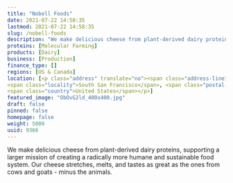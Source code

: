 ```yaml
---
title: "Nobell Foods"
date: 2021-07-22 14:58:35
lastmod: 2021-07-22 14:58:35
slug: /nobell-foods
description: "We make delicious cheese from plant-derived dairy proteins, supporting a larger mission of creating a radically more humane and sustainable food system. Our cheese stretches, melts, and tastes as great as the ones from cows and goats - minus the animals."
proteins: [Molecular Farming]
products: [Dairy]
business: [Production]
finance_type: []
regions: [US & Canada]
location: [<p class="address" translate="no"><span class="address-line1">Shoreline Court</span><br>
<span class="locality">South San Francisco</span>, <span class="postal-code">94080</span><br>
<span class="country">United States</span></p>]
featured_image: "ObOvG2ld_400x400.jpg"
draft: false
pinned: false
homepage: false
weight: 5000
uuid: 9366
---
```

<p>We make delicious cheese from plant-derived dairy proteins, supporting a larger mission of creating a radically more humane and sustainable food system. Our cheese stretches, melts, and tastes as great as the ones from cows and goats - minus the animals.</p>
